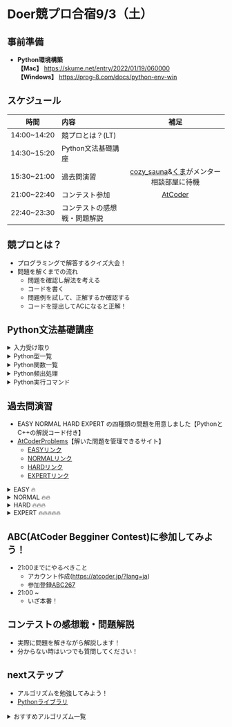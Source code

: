 # Doer競プロ合宿9/3（土）

## 事前準備
- **Python環境構築**  
**【Mac】** https://skume.net/entry/2022/01/19/060000  
**【Windows】** https://prog-8.com/docs/python-env-win

## スケジュール
|時間|内容|補足|
|:-------:|:---------|:--------:|
|14:00~14:20|競プロとは？(LT)||
|14:30~15:20|Python文法基礎講座||
|15:30~21:00|過去問演習|[cozy_sauna](https://atcoder.jp/users/cozy_sauna)&[くま](https://atcoder.jp/users/kuma033)がメンター相談部屋に待機|
|21:00~22:40|コンテスト参加|[AtCoder](https://atcoder.jp/?lang=ja)|
|22:40~23:30|コンテストの感想戦・問題解説||

## 競プロとは？
- プログラミングで解答するクイズ大会！  
- 問題を解くまでの流れ
    - 問題を確認し解法を考える
    - コードを書く
    - 問題例を試して、正解するか確認する
    - コードを提出してACになると正解！

## Python文法基礎講座
<details>
    <summary>入力受け取り</summary>

|関数|内容|
|:-------:|:---------|
|input()|入力を受け取る|
|split()|入力を空白区切りにする|
|int()|文字列型を数字に変える|
|map()|複数の要素に同じ関数を使う|

##### **文字列で受け取る**
```
S = input()
```

##### **文字列で受け取る→数値に変換する**
```
S = int(input())
```

##### **文字列で受け取る→空白で区切る**
```
A, B = input().split()
```

##### **文字列で受け取る→空白で区切る→全てを数値に変換する**
```
A, B = map(int, input().split())
```

##### **文字列で受け取る→空白で区切る→全てを数値に変換する→リストにする**
```
A = list(map(int, input().split()))
```

##### **文字列で受け取る→空白で区切る→全てを数値に変換する→リストにする→二次元配列**
```
A = [list(map(int, input().split())) for _ in range(3)]
```

</details>
<details>
    <summary>Python型一覧</summary>

|型|内容|例| 
|:-------:|:---------|----| 
|str|文字列型|a = "ABC"|
|int|整数型|a = 1|
|float|浮動小数点型|a = 1.23|
|bool|ブール型|a = True; b = False|
|list|リスト型|a = [1, 2, 3]|
|set|セット型|a = {1, 2, 3}|
|tuple|タプル型|a = (1, 2, 3)|
|dict|辞書型|a = {"apple": 1, "banana": 2}; a["apple"] -> 1|


</details>



<details>
    <summary>Python関数一覧</summary>

|関数|内容|例| 
|:-------:|:---------|----| 
|max()|最大値を取得|max(1, 4, 2) -> 4|
|min()|最小値を取得|min(1, 4, 2) -> 1|
|sun()|全ての要素の和を取得|sum([1, 4, 2]) -> 7|
|abs()|絶対値を取得|abs(-2) -> 2|
|sorted()|小さい順にソートする|sorted([1, 4, 2) -> [1, 2, 4]|
|print()|表示する|print('apple') -> 'apple'|
|reversed()|逆順にする|reversed([1, 4, 2]) -> [2, 4, 1]|
|join()|文字列を結合する|''.join(['a', 'b', 'c']) -> "abc"|
|list()|リスト|[1, 3, 4, 1]**重複あり**|
|append()|リストに要素を入れる|A = []; A.append(1) -> A = [1]|
|set()|セットを生成|{1, 3, 4}**重複なし**|
|add()|セットに要素を入れる|A = {}; A.add(1) -> A = {1}|
|len()|リスト、セットの長さを取得|len([1, 2, 3]) -> 3|
|dict()|辞書を生成|{"apple": 2, "banana": 1} {key: value}|
|range()|数字のリスト（みたいなもの）を生成|range(4) -> [0, 1, 2, 3]|
|ord()|文字のUnicode値を取得|ord('a') -> 97|
|chr()|Unicode値から文字を取得取得|chr(97) -> 'a'|\
|exit()|プログラムを終了する||
|type()|型を表示する|type(1) -> int, type("apple") -> str|

</details>


<details>
    <summary>Python頻出処理</summary>

|処理|内容|例|
|:-------:|:---------|----|
|+|足し算|4 + 3 -> 7|
|-|引き算|4 - 3 -> -1|
|*|掛け算|4 * 3 -> 12|
|/|割り算|4 / 3 -> 1.33|
|//|割り算**（切り下げ）**|4 // 3 -> 1|
|%|あまり|4 % 3 -> 1|
|x+=1|1をxに足す|x = 3, x += 1 -> 4|
|x-=1|1をxから引く|x = 3, x -= 1 -> 2|
|A[s]|配列の前からs番目を取得|[1, 7, 4, 5, 9][1] -> 7|
|A[-s]|配列の後ろからs番目を取得|[1, 7, 4, 5, 9][-1] -> 9|
|A[s:g]|Aはlist、s文字目からt文字目を取得|[1, 7, 4, 5, 9][1:3] -> [7, 4]|
|[要素] * N |N個同じ要素が入ったlistを作る|[0] * 3 -> [0, 0, 0]|
|[[要素] * W for _ in range(H)]|H*Wの二次元配列を作る|[[0] * 3 for _ in range(2)] -> [[0, 0, 0],[0,0,0]]|
|True, False|bool値（大文字注意）|True, False|
|and|２つの条件を満たす|if(条件1)and(条件2):|
|or|２つの条件のどちらか満たす|if(条件1)or(条件2):|
|if elif else|if文, elifに注意|if(条件1)elif（条件2)else:|
|in|listやsetに要素が含まれるか|2 in [1, 2, 3] -> True|

##### **forループ**
```
for number in range(3):
    print(number)

#出力
0
1
2
```
```
for alp in "abc":
    print(alp)

#出力
'a'
'b'
'c'
```

</details>

<details>
    <summary>Python実行コマンド</summary>
a.py という名前のファイルを実行（コマンドライン上で）

```
python3 a.py
```
入力受付モードになるので、入力例を試す

</details>


## 過去問演習
- EASY NORMAL HARD EXPERT の四種類の問題を用意しました【PythonとC++の解説コード付き】
- [AtCoderProblems](https://kenkoooo.com/atcoder/#/table/)【解いた問題を管理できるサイト】
    - [EASYリンク](https://kenkoooo.com/atcoder/#/contest/show/6d4ca2a5-4d9d-4265-afd9-c6588ae2566b?activeTab=Problems)
    - [NORMALリンク](https://kenkoooo.com/atcoder/#/contest/show/be8c9ad1-b128-4f16-9f41-e7a1f9309e29?activeTab=Problems)
    - [HARDリンク](https://kenkoooo.com/atcoder/#/contest/show/90a6c4bb-0d6a-4e6b-85ea-852f6eaab746)
    - [EXPERTリンク](https://kenkoooo.com/atcoder/#/contest/show/87da4c2e-504e-4a92-9211-7dbb54c394c2)

<details>
    <summary>EASY 🔥</summary>

|問題番号|問題リンク|解説|解説|
|:-------:|:---------:|:----:|:----:|
|180_a|[問題](https://atcoder.jp/contests/abc180/tasks/abc180_a)|[Python](https://github.com/Doer-org/doer_kyopuro_training-camp/blob/main/problems/python_source_code/easy/180_a.py)|[C++](https://github.com/Doer-org/doer_kyopuro_training-camp/blob/main/problems/cpp_source_code/easy/180_a.cpp)|
|178_a|[問題](https://atcoder.jp/contests/abc178/tasks/abc178_a)|[Python](https://github.com/Doer-org/doer_kyopuro_training-camp/blob/main/problems/python_source_code/easy/178_a.py)|[C++](https://github.com/Doer-org/doer_kyopuro_training-camp/blob/main/problems/cpp_source_code/easy/178_a.cpp)|
|176_a|[問題](https://atcoder.jp/contests/abc176/tasks/abc176_a)|[Python](https://github.com/Doer-org/doer_kyopuro_training-camp/blob/main/problems/python_source_code/easy/176_a.py)|[C++](https://github.com/Doer-org/doer_kyopuro_training-camp/blob/main/problems/cpp_source_code/easy/176_a.cpp)|
|174_a|[問題](https://atcoder.jp/contests/abc174/tasks/abc174_a)|[Python](https://github.com/Doer-org/doer_kyopuro_training-camp/blob/main/problems/python_source_code/easy/174_a.py)|[C++](https://github.com/Doer-org/doer_kyopuro_training-camp/blob/main/problems/cpp_source_code/easy/174_a.cpp)|
|172_a|[問題](https://atcoder.jp/contests/abc172/tasks/abc172_a)|[Python](https://github.com/Doer-org/doer_kyopuro_training-camp/blob/main/problems/python_source_code/easy/172_a.py)|[C++](https://github.com/Doer-org/doer_kyopuro_training-camp/blob/main/problems/cpp_source_code/easy/172_a.cpp)| 
|170_a|[問題](https://atcoder.jp/contests/abc170/tasks/abc170_a)|[Python](https://github.com/Doer-org/doer_kyopuro_training-camp/blob/main/problems/python_source_code/easy/170_a.py)|[C++](https://github.com/Doer-org/doer_kyopuro_training-camp/blob/main/problems/cpp_source_code/easy/170_a.cpp)|
|053_a|[問題](https://atcoder.jp/contests/abc053/tasks/abc053_a)|[Python](https://github.com/Doer-org/doer_kyopuro_training-camp/blob/main/problems/python_source_code/easy/053_a.py)|[C++](https://github.com/Doer-org/doer_kyopuro_training-camp/blob/main/problems/cpp_source_code/easy/053_a.cpp)|
|101_a|[問題](https://atcoder.jp/contests/abc101/tasks/abc101_a)|[Python](https://github.com/Doer-org/doer_kyopuro_training-camp/blob/main/problems/python_source_code/easy/101_a.py)|[C++](https://github.com/Doer-org/doer_kyopuro_training-camp/blob/main/problems/cpp_source_code/easy/101_a.cpp)|
|207_a|[問題](https://atcoder.jp/contests/abc207/tasks/abc207_a)|[Python](https://github.com/Doer-org/doer_kyopuro_training-camp/blob/main/problems/python_source_code/easy/207_a.py)|[C++](https://github.com/Doer-org/doer_kyopuro_training-camp/blob/main/problems/cpp_source_code/easy/207_a.cpp)|
|201_a|[問題](https://atcoder.jp/contests/abc201/tasks/abc201_a)|[Python](https://github.com/Doer-org/doer_kyopuro_training-camp/blob/main/problems/python_source_code/easy/201_a.py)|[C++](https://github.com/Doer-org/doer_kyopuro_training-camp/blob/main/problems/cpp_source_code/easy/201_a.cpp)|
|266_a|[問題](https://atcoder.jp/contests/abc266/tasks/abc266_a)|[Python](https://github.com/Doer-org/doer_kyopuro_training-camp/blob/main/problems/python_source_code/easy/266_a.py)|[C++](https://github.com/Doer-org/doer_kyopuro_training-camp/blob/main/problems/cpp_source_code/easy/266_a.cpp)|
|264_a|[問題](https://atcoder.jp/contests/abc264/tasks/abc264_a)|[Python](https://github.com/Doer-org/doer_kyopuro_training-camp/blob/main/problems/python_source_code/easy/264_a.py)|[C++](https://github.com/Doer-org/doer_kyopuro_training-camp/blob/main/problems/cpp_source_code/easy/264_a.cpp)|
|218_a|[問題](https://atcoder.jp/contests/abc218/tasks/abc218_a)|[Python](https://github.com/Doer-org/doer_kyopuro_training-camp/blob/main/problems/python_source_code/easy/218_a.py)|[C++](https://github.com/Doer-org/doer_kyopuro_training-camp/blob/main/problems/cpp_source_code/easy/218_a.cpp)|
|179_a|[問題](https://atcoder.jp/contests/abc179/tasks/abc179_a)|[Python](https://github.com/Doer-org/doer_kyopuro_training-camp/blob/main/problems/python_source_code/easy/179_a.py)|[C++](https://github.com/Doer-org/doer_kyopuro_training-camp/blob/main/problems/cpp_source_code/easy/179_a.cpp)|
|214_b|[問題](https://atcoder.jp/contests/abc214/tasks/abc214_b)|[Python](https://github.com/Doer-org/doer_kyopuro_training-camp/blob/main/problems/python_source_code/easy/214_b.py)|[C++](https://github.com/Doer-org/doer_kyopuro_training-camp/blob/main/problems/cpp_source_code/easy/214_b.cpp)|
|222_b|[問題](https://atcoder.jp/contests/abc222/tasks/abc222_b)|[Python](https://github.com/Doer-org/doer_kyopuro_training-camp/blob/main/problems/python_source_code/easy/222_b.py)|[C++](https://github.com/Doer-org/doer_kyopuro_training-camp/blob/main/problems/cpp_source_code/easy/222_b.cpp)|
|204_b|[問題](https://atcoder.jp/contests/abc204/tasks/abc204_b)|[Python](https://github.com/Doer-org/doer_kyopuro_training-camp/blob/main/problems/python_source_code/easy/204_b.py)|[C++](https://github.com/Doer-org/doer_kyopuro_training-camp/blob/main/problems/cpp_source_code/easy/204_b.cpp)|
|052_a|[問題](https://atcoder.jp/contests/abc052/tasks/abc052_a)|[Python](https://github.com/Doer-org/doer_kyopuro_training-camp/blob/main/problems/python_source_code/easy/052_a.py)|[C++](https://github.com/Doer-org/doer_kyopuro_training-camp/blob/main/problems/cpp_source_code/easy/052_a.cpp)|
|151_a|[問題](https://atcoder.jp/contests/abc151/tasks/abc151_a)|[Python](https://github.com/Doer-org/doer_kyopuro_training-camp/blob/main/problems/python_source_code/easy/151_a.py)|[C++](https://github.com/Doer-org/doer_kyopuro_training-camp/blob/main/problems/cpp_source_code/easy/151_a.cpp)|
|205_a|[問題](https://atcoder.jp/contests/abc205/tasks/abc205_a)|[Python](https://github.com/Doer-org/doer_kyopuro_training-camp/blob/main/problems/python_source_code/easy/205_a.py)|[C++](https://github.com/Doer-org/doer_kyopuro_training-camp/blob/main/problems/cpp_source_code/easy/205_a.cpp)|
</details>
<details>
    <summary>NORMAL 🔥🔥</summary>

|問題番号|問題リンク|解説|解説|
|:-------:|:---------:|:----:|:----:|
|187_a|[問題](https://atcoder.jp/contests/abc187/tasks/abc187_a)|[Python](https://github.com/Doer-org/doer_kyopuro_training-camp/blob/main/problems/python_source_code/normal/187_a.py)|[C++](https://github.com/Doer-org/doer_kyopuro_training-camp/blob/main/problems/cpp_source_code/normal/187_a.cpp)|
|261_a|[問題](https://atcoder.jp/contests/abc261/tasks/abc261_a)|[Python](https://github.com/Doer-org/doer_kyopuro_training-camp/blob/main/problems/python_source_code/normal/261_a.py)|[C++](https://github.com/Doer-org/doer_kyopuro_training-camp/blob/main/problems/cpp_source_code/normal/261_a.cpp)|
|219_b|[問題](https://atcoder.jp/contests/abc219/tasks/abc219_b)|[Python](https://github.com/Doer-org/doer_kyopuro_training-camp/blob/main/problems/python_source_code/normal/219_b.py)|[C++](https://github.com/Doer-org/doer_kyopuro_training-camp/blob/main/problems/cpp_source_code/normal/219_b.cpp)|
|213_b|[問題](https://atcoder.jp/contests/abc213/tasks/abc213_b)|[Python](https://github.com/Doer-org/doer_kyopuro_training-camp/blob/main/problems/python_source_code/normal/213_b.py)|[C++](https://github.com/Doer-org/doer_kyopuro_training-camp/blob/main/problems/cpp_source_code/normal/213_b.cpp)|
|201_b|[問題](https://atcoder.jp/contests/abc201/tasks/abc201_b)|[Python](https://github.com/Doer-org/doer_kyopuro_training-camp/blob/main/problems/python_source_code/normal/201_b.py)|[C++](https://github.com/Doer-org/doer_kyopuro_training-camp/blob/main/problems/cpp_source_code/normal/201_b.cpp)|
|218_b|[問題](https://atcoder.jp/contests/abc218/tasks/abc218_b)|[Python](https://github.com/Doer-org/doer_kyopuro_training-camp/blob/main/problems/python_source_code/normal/218_b.py)|[C++](https://github.com/Doer-org/doer_kyopuro_training-camp/blob/main/problems/cpp_source_code/normal/218_b.cpp)|
|101_b|[問題](https://atcoder.jp/contests/abc101/tasks/abc101_b)|[Python](https://github.com/Doer-org/doer_kyopuro_training-camp/blob/main/problems/python_source_code/normal/101_b.py)|[C++](https://github.com/Doer-org/doer_kyopuro_training-camp/blob/main/problems/cpp_source_code/normal/101_b.cpp)|
|086_b|[問題](https://atcoder.jp/contests/abc086/tasks/abc086_b)|[Python](https://github.com/Doer-org/doer_kyopuro_training-camp/blob/main/problems/python_source_code/normal/086_b.py)|[C++](https://github.com/Doer-org/doer_kyopuro_training-camp/blob/main/problems/cpp_source_code/normal/086_b.cpp)|
|062_b|[問題](https://atcoder.jp/contests/abc062/tasks/abc062_b)|[Python](https://github.com/Doer-org/doer_kyopuro_training-camp/blob/main/problems/python_source_code/normal/062_b.py)|[C++](https://github.com/Doer-org/doer_kyopuro_training-camp/blob/main/problems/cpp_source_code/normal/062_b.cpp)|
|049_b|[問題](https://atcoder.jp/contests/abc049/tasks/abc049_b)|[Python](https://github.com/Doer-org/doer_kyopuro_training-camp/blob/main/problems/python_source_code/normal/049_b.py)|[C++](https://github.com/Doer-org/doer_kyopuro_training-camp/blob/main/problems/cpp_source_code/normal/049_b.cpp)|
|047_b|[問題](https://atcoder.jp/contests/abc047/tasks/abc047_b)|[Python](https://github.com/Doer-org/doer_kyopuro_training-camp/blob/main/problems/python_source_code/normal/047_b.py)|[C++](https://github.com/Doer-org/doer_kyopuro_training-camp/blob/main/problems/cpp_source_code/normal/047_b.cpp)|
|089_b|[問題](https://atcoder.jp/contests/abc089/tasks/abc089_b)|[Python](https://github.com/Doer-org/doer_kyopuro_training-camp/blob/main/problems/python_source_code/normal/089_b.py)|[C++](https://github.com/Doer-org/doer_kyopuro_training-camp/blob/main/problems/cpp_source_code/normal/089_b.cpp)|

</details>
<details>
    <summary>HARD 🔥🔥🔥</summary>

|問題番号|問題リンク|解説|解説|
|:-------:|:---------:|:----:|:----:|
|182_b|[問題](https://atcoder.jp/contests/abc182/tasks/abc182_b)|[Python](https://github.com/Doer-org/doer_kyopuro_training-camp/blob/main/problems/python_source_code/hard/182_b.py)|[C++](https://github.com/Doer-org/doer_kyopuro_training-camp/blob/main/problems/cpp_source_code/hard/182_b.cpp)|
|050_b|[問題](https://atcoder.jp/contests/abc050/tasks/abc050_b)|[Python](https://github.com/Doer-org/doer_kyopuro_training-camp/blob/main/problems/python_source_code/hard/050_b.py)|[C++](https://github.com/Doer-org/doer_kyopuro_training-camp/blob/main/problems/cpp_source_code/hard/050_b.cpp)|
|098_b|[問題](https://atcoder.jp/contests/abc098/tasks/abc098_b)|[Python](https://github.com/Doer-org/doer_kyopuro_training-camp/blob/main/problems/python_source_code/hard/098_b.py)|[C++](https://github.com/Doer-org/doer_kyopuro_training-camp/blob/main/problems/cpp_source_code/hard/098_b.cpp)|
|102_b|[問題](https://atcoder.jp/contests/abc102/tasks/abc102_b)|[Python](https://github.com/Doer-org/doer_kyopuro_training-camp/blob/main/problems/python_source_code/hard/102_b.py)|[C++](https://github.com/Doer-org/doer_kyopuro_training-camp/blob/main/problems/cpp_source_code/hard/102_b.cpp)|
|261_b|[問題](https://atcoder.jp/contests/abc261/tasks/abc261_b)|[Python](https://github.com/Doer-org/doer_kyopuro_training-camp/blob/main/problems/python_source_code/hard/261_b.py)|[C++](https://github.com/Doer-org/doer_kyopuro_training-camp/blob/main/problems/cpp_source_code/hard/261_b.cpp)|
|265_b|[問題](https://atcoder.jp/contests/abc265/tasks/abc265_b)|[Python](https://github.com/Doer-org/doer_kyopuro_training-camp/blob/main/problems/python_source_code/hard/265_b.py)|[C++](https://github.com/Doer-org/doer_kyopuro_training-camp/blob/main/problems/cpp_source_code/hard/265_b.cpp)|
|262_b|[問題](https://atcoder.jp/contests/abc262/tasks/abc262_b)|[Python](https://github.com/Doer-org/doer_kyopuro_training-camp/blob/main/problems/python_source_code/hard/262_b.py)|[C++](https://github.com/Doer-org/doer_kyopuro_training-camp/blob/main/problems/cpp_source_code/hard/262_b.cpp)|

</details>

<details>
    <summary>EXPERT 🔥🔥🔥🔥🔥</summary>

|問題番号|問題リンク|解説|解説|
|:-------:|:---------:|:----:|:----:|
|043_c|[問題](https://atcoder.jp/contests/abc043/tasks/arc059_a)|[Python](https://github.com/Doer-org/doer_kyopuro_training-camp/blob/main/problems/python_source_code/expert/043_c.py)|[C++](https://github.com/Doer-org/doer_kyopuro_training-camp/blob/main/problems/cpp_source_code/expert/043_c.cpp)|
|060_c|[問題](https://atcoder.jp/contests/abc060/tasks/arc073_a)|[Python](https://github.com/Doer-org/doer_kyopuro_training-camp/blob/main/problems/python_source_code/expert/060_c.py)|[C++](https://github.com/Doer-org/doer_kyopuro_training-camp/blob/main/problems/cpp_source_code/expert/060_c.cpp)|
|048_b|[問題](https://atcoder.jp/contests/abc048/tasks/abc048_b)|[Python](https://github.com/Doer-org/doer_kyopuro_training-camp/blob/main/problems/python_source_code/expert/048_b.py)|[C++](https://github.com/Doer-org/doer_kyopuro_training-camp/blob/main/problems/cpp_source_code/expert/048_b.cpp)|
|109_c|[問題](https://atcoder.jp/contests/abc109/tasks/abc109_c)|[Python](https://github.com/Doer-org/doer_kyopuro_training-camp/blob/main/problems/python_source_code/expert/109_c.py)|[C++](https://github.com/Doer-org/doer_kyopuro_training-camp/blob/main/problems/cpp_source_code/expert/109_c.cpp)|
|118_c|[問題](https://atcoder.jp/contests/abc118/tasks/abc118_c)|[Python](https://github.com/Doer-org/doer_kyopuro_training-camp/blob/main/problems/python_source_code/expert/118_c.py)|[C++](https://github.com/Doer-org/doer_kyopuro_training-camp/blob/main/problems/cpp_source_code/expert/118_c.cpp)|
|103_c|[問題](https://atcoder.jp/contests/abc103/tasks/abc103_c)|[Python](https://github.com/Doer-org/doer_kyopuro_training-camp/blob/main/problems/python_source_code/expert/103_c.py)|[C++](https://github.com/Doer-org/doer_kyopuro_training-camp/blob/main/problems/cpp_source_code/expert/103_c.cpp)|
|240_c|[問題](https://atcoder.jp/contests/abc240/tasks/abc240_c)|[Python](https://github.com/Doer-org/doer_kyopuro_training-camp/blob/main/problems/python_source_code/expert/240_c.py)|[C++](https://github.com/Doer-org/doer_kyopuro_training-camp/blob/main/problems/cpp_source_code/expert/240_c.cpp)|
|117_c|[問題](https://atcoder.jp/contests/abc117/tasks/abc117_c)|[Python](https://github.com/Doer-org/doer_kyopuro_training-camp/blob/main/problems/python_source_code/expert/117_c.py)|[C++](https://github.com/Doer-org/doer_kyopuro_training-camp/blob/main/problems/cpp_source_code/expert/117_c.cpp)|
|101_c|[問題](https://atcoder.jp/contests/abc101/tasks/arc099_a)|[Python](https://github.com/Doer-org/doer_kyopuro_training-camp/blob/main/problems/python_source_code/expert/101_c.py)|[C++](https://github.com/Doer-org/doer_kyopuro_training-camp/blob/main/problems/cpp_source_code/expert/101_c.cpp)|
|061_c|[問題](https://atcoder.jp/contests/abc061/tasks/abc061_c)|[Python](https://github.com/Doer-org/doer_kyopuro_training-camp/blob/main/problems/python_source_code/expert/061_c.py)|[C++](https://github.com/Doer-org/doer_kyopuro_training-camp/blob/main/problems/cpp_source_code/expert/061_c.cpp)|
|106_c|[問題](https://atcoder.jp/contests/abc106/tasks/abc106_c)|[Python](https://github.com/Doer-org/doer_kyopuro_training-camp/blob/main/problems/python_source_code/expert/106_c.py)|[C++](https://github.com/Doer-org/doer_kyopuro_training-camp/blob/main/problems/cpp_source_code/expert/106_c.cpp)|
|066_c|[問題](https://atcoder.jp/contests/abc066/tasks/arc077_a)|[Python](https://github.com/Doer-org/doer_kyopuro_training-camp/blob/main/problems/python_source_code/expert/066_c.py)|[C++](https://github.com/Doer-org/doer_kyopuro_training-camp/blob/main/problems/cpp_source_code/expert/066_c.cpp)|
|064_c|[問題](https://atcoder.jp/contests/abc064/tasks/abc064_c)|[Python](https://github.com/Doer-org/doer_kyopuro_training-camp/blob/main/problems/python_source_code/expert/064_c.py)|[C++](https://github.com/Doer-org/doer_kyopuro_training-camp/blob/main/problems/cpp_source_code/expert/064_c.cpp)|

</details>


## ABC(AtCoder Begginer Contest)に参加してみよう！
- 21:00までにやるべきこと
    - アカウント作成(https://atcoder.jp/?lang=ja)
    - 参加登録[ABC267](https://atcoder.jp/contests/abc267)
- 21:00 ~
    - いざ本番！


## コンテストの感想戦・問題解説
- 実際に問題を解きながら解説します！
- 分からない時はいつでも質問してください！


## nextステップ
- アルゴリズムを勉強してみよう！
- [Pythonライブラリ](https://github.com/cozysauna/competitive-programming-python)
<details>
    <summary>おすすめアルゴリズム一覧</summary>

|アルゴリズム|
|:-------|
|貪欲法|
|累積和|
|二分探索|
|dp（動的計画法）|
|素数判定|
|約数列挙|
|BFS（幅優先探索）|
|DFS（深さ優先探索）|
|UnionFind|
|尺取法|

</details>

